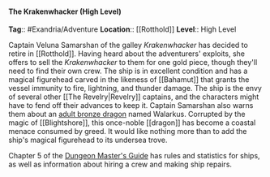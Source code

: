 #### The Krakenwhacker (High Level)
**Tag**:: #Exandria/Adventure
**Location**:: [[Rotthold]]
**Level**:: High Level

 Captain Veluna Samarshan of the galley _Krakenwhacker_ has decided to retire in [[Rotthold]]. Having heard about the adventurers' exploits, she offers to sell the _Krakenwhacker_ to them for one gold piece, though they'll need to find their own crew. The ship is in excellent condition and has a magical figurehead carved in the likeness of [[Bahamut]] that grants the vessel immunity to fire, lightning, and thunder damage. The ship is the envy of several other [[The Revelry|Revelry]] captains, and the characters might have to fend off their advances to keep it. Captain Samarshan also warns them about an [adult bronze dragon](https://www.dndbeyond.com/monsters/adult-bronze-[[dragon]]) named Walarkus. Corrupted by the magic of [[Blightshore]], this once-noble [[dragon]] has become a coastal menace consumed by greed. It would like nothing more than to add the ship's magical figurehead to its undersea trove.


Chapter 5 of the [Dungeon Master's Guide](https://www.dndbeyond.com/sources/dmg "Dungeon Master's Guide") has rules and statistics for ships, as well as information about hiring a crew and making ship repairs.